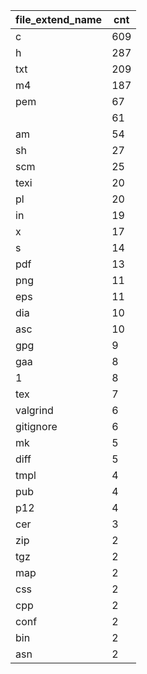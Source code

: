 | file_extend_name | cnt |
|------------------|-----|
| c                | 609 |
| h                | 287 |
| txt              | 209 |
| m4               | 187 |
| pem              | 67  |
|                  | 61  |
| am               | 54  |
| sh               | 27  |
| scm              | 25  |
| texi             | 20  |
| pl               | 20  |
| in               | 19  |
| x                | 17  |
| s                | 14  |
| pdf              | 13  |
| png              | 11  |
| eps              | 11  |
| dia              | 10  |
| asc              | 10  |
| gpg              | 9   |
| gaa              | 8   |
| 1                | 8   |
| tex              | 7   |
| valgrind         | 6   |
| gitignore        | 6   |
| mk               | 5   |
| diff             | 5   |
| tmpl             | 4   |
| pub              | 4   |
| p12              | 4   |
| cer              | 3   |
| zip              | 2   |
| tgz              | 2   |
| map              | 2   |
| css              | 2   |
| cpp              | 2   |
| conf             | 2   |
| bin              | 2   |
| asn              | 2   |
